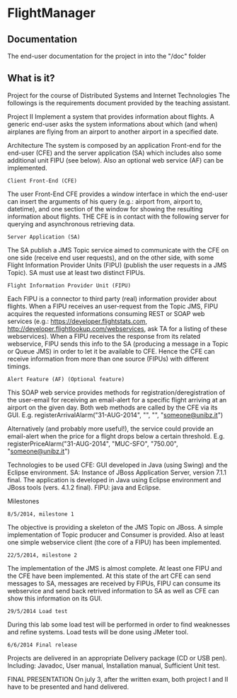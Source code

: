 FlightManager
=============
## Documentation
The end-user documentation for the project in into the "/doc" folder


## What is it?

Project for the course of Distributed Systems and Internet Technologies
The followings is the requirements document provided by the teaching assistant.





Project II
Implement a system that provides information about flights.
A generic end-user asks the system informations about which (and when) airplanes are flying from an airport to another airport in a specified date.

Architecture
The system is composed by an application Front-end for the end-user (CFE) and the server application (SA) which includes also some additional unit FIPU (see below).
Also an optional web service (AF) can be implemented.

    Client Front-End (CFE)

The user Front-End CFE provides a window interface in which the end-user can insert the arguments of his query (e.g.: airport from, airport to, datetime), and one section of the window for showing the resulting information about flights.
THE CFE is in contact with the following server for querying and asynchronous retrieving data.

    Server Application (SA)

The SA publish a JMS Topic service aimed to communicate with the CFE on one side (receive end user requests), and on the other side, with some Flight Information Provider Units (FIPU) (publish the user requests in a JMS Topic).
SA must use at least two distinct FIPUs.

    Flight Information Provider Unit (FIPU)

Each FIPU is a connector to third party (real) information provider about flights. When a FIPU receives an user-request from the Topic JMS, FIPU acquires the requested informations consuming REST or SOAP web services (e.g.: https://developer.flightstats.com, http://developer.flightlookup.com/webservices, ask TA for a listing of these webservices).
When a FIPU receives the response from its related webservice, FIPU sends this info to the SA (producing a message in a Topic or Queue JMS) in order to let it be available to CFE.
Hence the CFE can receive information from more than one source (FIPUs) with different timings.

    Alert Feature (AF) (Optional feature)

This SOAP web service provides methods for registration/deregistration of the user-email for receiving an email-alert for a specific flight arriving at an airport on the given day.
Both web methods are called by the CFE via its GUI.
E.g. registerArrivalAlarm("31-AUG-2014", "<carrier>", "<flightNumber>", "someone@unibz.it")

Alternatively (and probably more useful!), the service could provide an email-alert when the price for a flight drops below a certain threshold.
E.g. registerPriceAlarm("31-AUG-2014", "MUC-SFO", "750.00", "someone@unibz.it")

Technologies to be used
CFE: GUI developed in Java (using Swing) and the Eclipse environment.
SA: Instance of JBoss Application Server, version 7.1.1 final.
The application is developed in Java using Eclipse environment and JBoss tools (vers. 4.1.2 final).
FIPU: java and Eclipse.

Milestones

    8/5/2014, milestone 1

The objective is providing a skeleton of the JMS Topic on JBoss. A simple implementation of Topic producer and Consumer is provided.
Also at least one simple webservice client (the core of a FIPU) has been implemented.

    22/5/2014, milestone 2

The implementation of the JMS is almost complete. At least one FIPU and the CFE have been implemented.
At this state of the art CFE can send messages to SA, messages are received by FIPUs, FIPU can consume its webservice and send back retrived information to SA as well as CFE can show this information on its GUI.

    29/5/2014 Load test

During this lab some load test will be performed in order to find weaknesses and refine systems.
Load tests will be done using JMeter tool.

    6/6/2014 Final release

Projects are delivered in an appropriate Delivery package (CD or USB pen). Including:
Javadoc,
User manual,
Installation manual,
Sufficient Unit test.


FINAL PRESENTATION
On july 3, after the written exam, both project I and II have to be presented and hand delivered.
